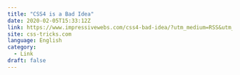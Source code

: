 ```yaml
---
title: "CSS4 is a Bad Idea"
date: 2020-02-05T15:33:12Z
link: https://www.impressivewebs.com/css4-bad-idea/?utm_medium=RSS&utm_source=news.12bit.vn
site: css-tricks.com
language: English
category:
  - Link
draft: false
---
```

